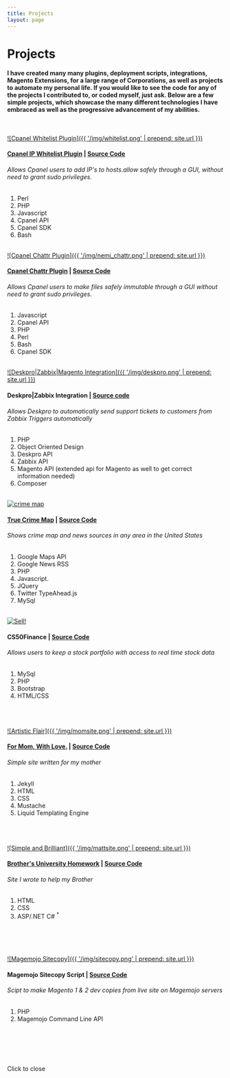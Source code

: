 ```yaml
---
title: Projects
layout: page
---
```


# Projects

#### I have created many many plugins, deployment scripts, integrations, Magento Extensions, for a large range of Corporations, as well as projects to automate my personal life. If you would like to see the code for any of the projects I contributed to, or coded myself, just ask. Below are a few simple projects, which showcase the many different technologies I have embraced as well as the progressive advancement of my abilities.

<br />

<a class="trigger" href="{{ '/img/whitelist.png' | prepend: site.url }}">![Cpanel Whitelist Plugin]({{ '/img/whitelist.png' | prepend: site.url }})</a>

#### <a href="https://applications.cpanel.net/listings/view/SSH-Whitelist-Plugin" target="_blank">Cpanel IP Whitelist Plugin</a> | [Source Code](https://github.com/djfordz/cpanel_ssh_whitelist)
###### Allows Cpanel users to add IP's to hosts.allow safely through a GUI, without need to grant sudo privileges.
1. Perl
2. PHP
3. Javascript
4. Cpanel API
5. Cpanel SDK
6. Bash
<br /><br />

<a class="trigger" href="{{ '/img/nemj_chattr.png' | prepend: site.url }}">![Cpanel Chattr Plugin]({{ '/img/nemj_chattr.png' | prepend: site.url }})</a>

#### <a href="https://applications.cpanel.net/listings/view/Cpanel-Lock-Files-Chattr-Plugin" target="_blank">Cpanel Chattr Plugin</a> | [Source Code](https://github.com/djfordz/cpanel_chattr_plugin)
###### Allows Cpanel users to make files safely immutable through a GUI without need to grant sudo privileges.
1. Javascript 
2. Cpanel API
3. PHP
4. Perl
5. Bash
6. Cpanel SDK
<br /><br />

<a class='trigger' href="{{ '/img/deskpro.png' | prepend: site.url }}">![Deskpro|Zabbix|Magento Integration]({{ '/img/deskpro.png' | prepend: site.url }})</a>

#### Deskpro|Zabbix Integration | [Source code](https://github.com/djfordz/Deskpro_ZabbixAlerts/)
###### Allows Deskpro to automatically send support tickets to customers from Zabbix Triggers automatically
1. PHP
2. Object Oriented Design
3. Deskpro API
4. Zabbix API
5. Magento API (extended api for Magento as well to get correct information needed) 
6. Composer
<br /><br />

<a class="trigger" href="https://cloud.githubusercontent.com/assets/5413221/8270533/ccc4d2b4-17a7-11e5-9d87-a55cc8e877d6.png">![crime map](https://cloud.githubusercontent.com/assets/5413221/8270533/ccc4d2b4-17a7-11e5-9d87-a55cc8e877d6.png)</a>

#### <a href="http://mefu.ninja" target="_blank">True Crime Map</a> | [Source Code](https://github.com/djfordz/cs50_psets/tree/master/pset8)
###### Shows crime map and news sources in any area in the United States
1. Google Maps API
2. Google News RSS 
3. PHP
4. Javascript.
5. JQuery
6. Twitter TypeAhead.js
7. MySql
<br /><br />

<a class='trigger' href='https://cloud.githubusercontent.com/assets/5413221/8270529/b2f24ea2-17a7-11e5-95ec-4f192f04e558.png'>![Sell!](https://cloud.githubusercontent.com/assets/5413221/8270529/b2f24ea2-17a7-11e5-95ec-4f192f04e558.png)</a>

#### CS50Finance | [Source Code](https://github.com/djfordz/cs50_psets/tree/master/pset7)
###### Allows users to keep a stock portfolio with access to real time stock data 
1. MySql
2. PHP
3. Bootstrap
4. HTML/CSS
<br /><br /><br /><br />

<a class="trigger" href="{{ '/img/momsite.png' | prepend: site.url }}">![Artistic Flair]({{ '/img/momsite.png' | prepend: site.url }})</a>

#### <a href="http://christineford.org" target="_blank">For Mom, With Love.</a> | [Source Code](https://github.com/djfordz/christineford.org)
###### Simple site written for my mother
1. Jekyll
2. HTML
3. CSS
4. Mustache
5. Liquid Templating Engine
<br /><br /><br /><br />

<a class="trigger" href="{{ '/img/mattsite.png' | prepend: site.url }}">![Simple and Brilliant]({{ '/img/mattsite.png' | prepend: site.url }})</a>

#### <a href="http://djfordz.com/matt" target="_blank">Brother's University Homework</a> | [Source Code](https://github.com/djfordz/matt)
###### Site I wrote to help my Brother
1. HTML
2. CSS
3. ASP/.NET C# <sup>*</sup>
<br /><br /><br /><br /><br />

<a class='trigger' href="{{ '/img/sitecopy.png' | prepend: site.url }}">![Magemojo Sitecopy]({{ '/img/sitecopy.png' | prepend: site.url }})</a>

#### Magemojo Sitecopy Script | [Source Code](https://github.com/djfordz/php_scripts/master/sitecopy)
###### Scipt to make Magento 1 & 2 dev copies from live site on Magemojo servers
1. PHP
2. Magemojo Command Line API
<br /><br /><br /><br /><br /><br />

<div id="lightbox">
    <p>Click to close</p>
    <div id="content">
    </div>
</div>

